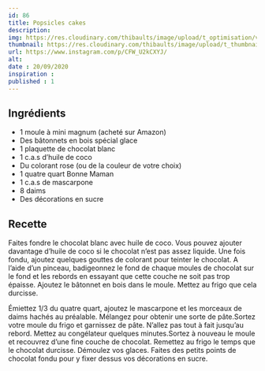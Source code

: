 ```yaml
---
id: 86
title: Popsicles cakes
description: 
img: https://res.cloudinary.com/thibaults/image/upload/t_optimisation/v1600524211/Recipes/20200920_popsicles_cake.jpg
thumbnail: https://res.cloudinary.com/thibaults/image/upload/t_thumbnail_josie/v1600524211/Recipes/20200920_popsicles_cake.jpg
url: https://www.instagram.com/p/CFW_U2kCXYJ/
alt: 
date : 20/09/2020
inspiration : 
published : 1
---
```


## Ingrédients
 - 1 moule à mini magnum (acheté sur Amazon)
 - Des bâtonnets en bois spécial glace
 - 1 plaquette de chocolat blanc
 - 1 c.a.s d’huile de coco
 - Du colorant rose (ou de la couleur de votre choix)
 - 1 quatre quart Bonne Maman
 - 1 c.a.s de mascarpone
 - 8 daims
 - Des décorations en sucre

## Recette
Faites fondre le chocolat blanc avec huile de coco. Vous pouvez ajouter davantage d’huile de coco si le chocolat n’est pas assez liquide. Une fois fondu, ajoutez quelques gouttes de colorant pour teinter le chocolat. A l’aide d’un pinceau, badigeonnez le fond de chaque moules de chocolat sur le fond et les rebords en essayant que cette couche ne soit pas trop épaisse. Ajoutez le bâtonnet en bois dans le moule. Mettez au frigo que cela durcisse.

Émiettez 1/3 du quatre quart, ajoutez le mascarpone et les morceaux de daims hachés au préalable. Mélangez pour obtenir une sorte de pâte.Sortez votre moule du frigo et garnissez de pâte. N’allez pas tout à fait jusqu’au rebord. Mettez au congélateur quelques minutes.Sortez à nouveau le moule et recouvrez d’une fine couche de chocolat. Remettez au frigo le temps que le chocolat durcisse. Démoulez vos glaces. Faites des petits points de chocolat fondu pour y fixer dessus vos décorations en sucre.
